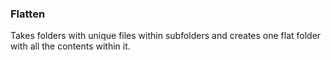 ### Flatten

Takes folders with unique files within subfolders and creates one flat folder with all the contents within it.
